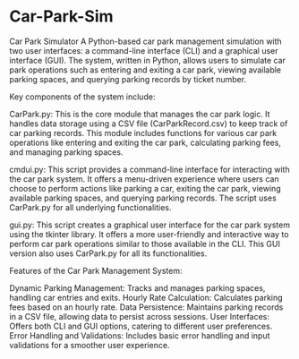 # Car-Park-Sim
Car Park Simulator
A Python-based car park management simulation with two user interfaces: a command-line interface (CLI) and a graphical user interface (GUI). The system, written in Python, allows users to simulate car park operations such as entering and exiting a car park, viewing available parking spaces, and querying parking records by ticket number.

Key components of the system include:

CarPark.py: This is the core module that manages the car park logic. It handles data storage using a CSV file (CarParkRecord.csv) to keep track of car parking records. This module includes functions for various car park operations like entering and exiting the car park, calculating parking fees, and managing parking spaces.

cmdui.py: This script provides a command-line interface for interacting with the car park system. It offers a menu-driven experience where users can choose to perform actions like parking a car, exiting the car park, viewing available parking spaces, and querying parking records. The script uses CarPark.py for all underlying functionalities.

gui.py: This script creates a graphical user interface for the car park system using the tkinter library. It offers a more user-friendly and interactive way to perform car park operations similar to those available in the CLI. This GUI version also uses CarPark.py for all its functionalities.

Features of the Car Park Management System:

Dynamic Parking Management: Tracks and manages parking spaces, handling car entries and exits.
Hourly Rate Calculation: Calculates parking fees based on an hourly rate.
Data Persistence: Maintains parking records in a CSV file, allowing data to persist across sessions.
User Interfaces: Offers both CLI and GUI options, catering to different user preferences.
Error Handling and Validations: Includes basic error handling and input validations for a smoother user experience.
